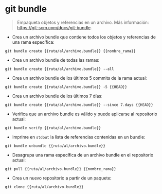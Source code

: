 # git bundle

> Empaqueta objetos y referencias en un archivo.
> Más información: <https://git-scm.com/docs/git-bundle>.

- Crea un archivo bundle que contiene todos los objetos y referencias de una rama específica:

`git bundle create {{ruta/al/archivo.bundle}} {{nombre_rama}}`

- Crea un archivo bundle de todas las ramas:

`git bundle create {{ruta/al/archivo.bundle}} --all`

- Crea un archivo bundle de los últimos 5 commits de la rama actual:

`git bundle create {{ruta/al/archivo.bundle}} -5 {{HEAD}}`

- Crea un archivo bundle de los últimos 7 días:

`git bundle create {{ruta/al/archivo.bundle}} --since 7.days {{HEAD}}`

- Verifica que un archivo bundle es válido y puede aplicarse al repositorio actual:

`git bundle verify {{ruta/al/archivo.bundle}}`

- Imprime en `stdout` la lista de referencias contenidas en un bundle:

`git bundle unbundle {{ruta/al/archivo.bundle}}`

- Desagrupa una rama específica de un archivo bundle en el repositorio actual:

`git pull {{ruta/al/archivo.bundle}} {{nombre_rama}}`

- Crea un nuevo repositorio a partir de un paquete:

`git clone {{ruta/al/archivo.bundle}}`
